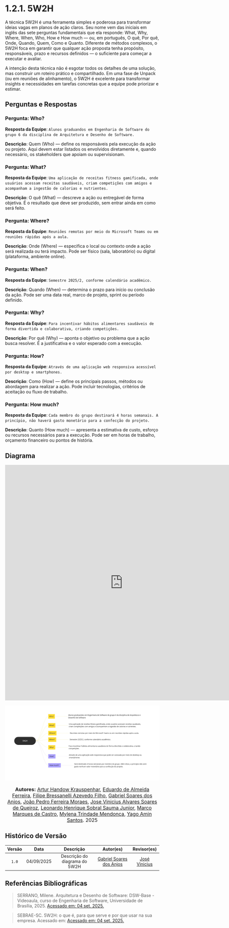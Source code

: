 # 1.2.1. 5W2H

A técnica 5W2H é uma ferramenta simples e poderosa para transformar ideias vagas em planos de ação claros. Seu nome vem das iniciais em inglês das sete perguntas fundamentais que ela responde: What, Why, Where, When, Who, How e How much — ou, em português, O quê, Por quê, Onde, Quando, Quem, Como e Quanto. Diferente de métodos complexos, o 5W2H foca em garantir que qualquer ação proposta tenha propósito, responsáveis, prazo e recursos definidos — o suficiente para começar a executar e avaliar.

A intenção desta técnica não é esgotar todos os detalhes de uma solução, mas construir um roteiro prático e compartilhado. Em uma fase de Unpack (ou em reuniões de alinhamento), o 5W2H é excelente para transformar insights e necessidades em tarefas concretas que a equipe pode priorizar e estimar.


## Perguntas e Respostas

### **Pergunta**: Who?
  
**Resposta da Equipe**: `Alunos graduandos em Engenharia de Software do grupo 6 da disciplina de Arquitetura e Desenho de Software.`

**Descrição**: Quem (Who) — define os responsáveis pela execução da ação ou projeto. Aqui devem estar listados os envolvidos diretamente e, quando necessário, os stakeholders que apoiam ou supervisionam.

### **Pergunta**: What?

**Resposta da Equipe**: `Uma aplicação de receitas fitness gamificada, onde usuários acessam receitas saudáveis, criam competições com amigos e acompanham a ingestão de calorias e nutrientes.`

**Descrição**: O quê (What) — descreve a ação ou entregável de forma objetiva. É o resultado que deve ser produzido, sem entrar ainda em como será feito.

### **Pergunta**: Where?

**Resposta da Equipe**: `Reuniões remotas por meio do Microsoft Teams ou em reuniões rápidas após a aula.`

**Descrição**: Onde (Where) — especifica o local ou contexto onde a ação será realizada ou terá impacto. Pode ser físico (sala, laboratório) ou digital (plataforma, ambiente online).

### **Pergunta**: When?

**Resposta da Equipe**: `Semestre 2025/2, conforme calendário acadêmico.`

**Descrição**: Quando (When) — determina o prazo para início ou conclusão da ação. Pode ser uma data real, marco de projeto, sprint ou período definido.

### **Pergunta**: Why?

**Resposta da Equipe**: `Para incentivar hábitos alimentares saudáveis de forma divertida e colaborativa, criando competições.`

**Descrição**: Por quê (Why) — aponta o objetivo ou problema que a ação busca resolver. É a justificativa e o valor esperado com a execução.

### **Pergunta**: How?

**Resposta da Equipe**: `Através de uma aplicação web responsiva acessível por desktop e smartphones.`

**Descrição**: Como (How) — define os principais passos, métodos ou abordagem para realizar a ação. Pode incluir tecnologias, critérios de aceitação ou fluxo de trabalho.

### **Pergunta**: How much?

**Resposta da Equipe**: `Cada membro do grupo destinará 4 horas semanais. A princípio, não haverá gasto monetário para a confecção do projeto.`

**Descrição**: Quanto (How much) — apresenta a estimativa de custo, esforço ou recursos necessários para a execução. Pode ser em horas de trabalho, orçamento financeiro ou pontos de história.

## Diagrama

<iframe width="768" height="768" src="https://miro.com/app/live-embed/uXjVJP1wEs4=/?embedMode=view_only_without_ui&moveToViewport=69566,-1832,17653,8832&embedId=587785547832" frameborder="0" scrolling="no" allow="fullscreen; clipboard-read; clipboard-write" allowfullscreen></iframe>

![5W2H](../../assets/5W2H.jpg)


<font size="3">
<p style="text-align: center">
<b>Autores:</b> 
<a href="https://github.com/Arturhk05" target="_blank">Artur Handow Krauspenhar</a>, 
<a href="https://github.com/eduardoferre" target="_blank">Eduardo de Almeida Ferreira</a>, 
<a href="https://github.com/fbressa" target="_blank">Filipe Bressanelli Azevedo Filho</a>, 
<a href="https://github.com/SAnjos3" target="_blank">Gabriel Soares dos Anjos</a>, 
<a href="https://github.com/JoaoPedro2206" target="_blank">João Pedro Ferreira Moraes</a>, 
<a href="https://github.com/JoseViniciusQueiroz" target="_blank">Jose Vinicius Alvares Soares de Queiroz</a>, 
<a href="https://github.com/leohssjr" target="_blank">Leonardo Henrique Sobral Sauma Junior</a>, 
<a href="https://github.com/marcomarquesdc" target="_blank">Marco Marques de Castro</a>, 
<a href="https://github.com/MylenaTrindade" target="_blank">Mylena Trindade Mendonça</a>, 
<a href="https://github.com/yagoas" target="_blank">Yago Amin Santos</a>. 2025
</p>
</font>

## Histórico de Versão

| Versão |    Data    |           Descrição           |                       Autor(es)                        | Revisor(es) |
| :----: | :--------: | :---------------------------: | :----------------------------------------------------: | :---------: |
| `1.0`  | 04/09/2025 | Descrição do diagrama do 5W2H | [Gabriel Soares dos Anjos](https://github.com/SAnjos3) | [José Vinicius](https://github.com/JoseViniciusQueiroz)

## Referências Bibliográficas

>SERRANO, Milene. Arquitetura e Desenho de Software: DSW-Base - Videoaula, curso de Engenharia de Software, Universidade de Brasília, 2025. [Acessado em: 04 set. 2025.](https://aprender3.unb.br/pluginfile.php/3178378/mod_page/content/5/Arquitetura%20e%20Desenho%20de%20software%20-%20Aula%20Projeto-DSW%20-%20Profa.%20Milene.pdf) 

>SEBRAE-SC. 5W2H: o que é, para que serve e por que usar na sua empresa. Acessado em: [Acessado em: 04 set. 2025.](https://www.sebrae-sc.com.br/blog/5w2h-o-que-e-para-que-serve-e-por-que-usar-na-sua-empresa)